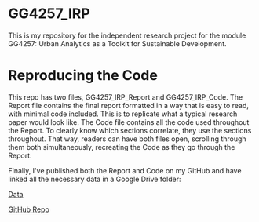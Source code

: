 # GG4257_IRP
This is my repository for the independent research project for the module GG4257: Urban Analytics as a Toolkit for Sustainable Development.

# Reproducing the Code
This repo has two files, GG4257_IRP_Report and GG4257_IRP_Code. The Report file contains the final report formatted in a way that is easy to read, with minimal code included. This is to replicate what a typical research paper would look like. The Code file contains all the code used throughout the Report. To clearly know which sections correlate, they use the sections throughout. That way, readers can have both files open, scrolling through them both simultaneously, recreating the Code as they go through the Report. 

Finally, I've published both the Report and Code on my GitHub and have linked all the necessary data in a Google Drive folder:

[Data](https://drive.google.com/drive/folders/1FTuEH6cTcNmxLGDjKp0Z7PCKc2WacJs8?usp=sharing)

[GitHub Repo](https://github.com/SeanH0122/GG4257_IRP)
